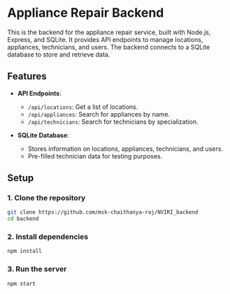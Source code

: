 # Appliance Repair Backend

This is the backend for the appliance repair service, built with Node.js, Express, and SQLite. It provides API endpoints to manage locations, appliances, technicians, and users. The backend connects to a SQLite database to store and retrieve data.

## Features

- **API Endpoints**:

  - `/api/locations`: Get a list of locations.
  - `/api/appliances`: Search for appliances by name.
  - `/api/technicians`: Search for technicians by specialization.

- **SQLite Database**:
  - Stores information on locations, appliances, technicians, and users.
  - Pre-filled technician data for testing purposes.

## Setup

### 1. Clone the repository

```bash
git clone https://github.com/msk-chaithanya-raj/NVIRI_backend
cd backend
```

### 2. Install dependencies

```bash
npm install
```

### 3. Run the server

```bash
npm start
```
